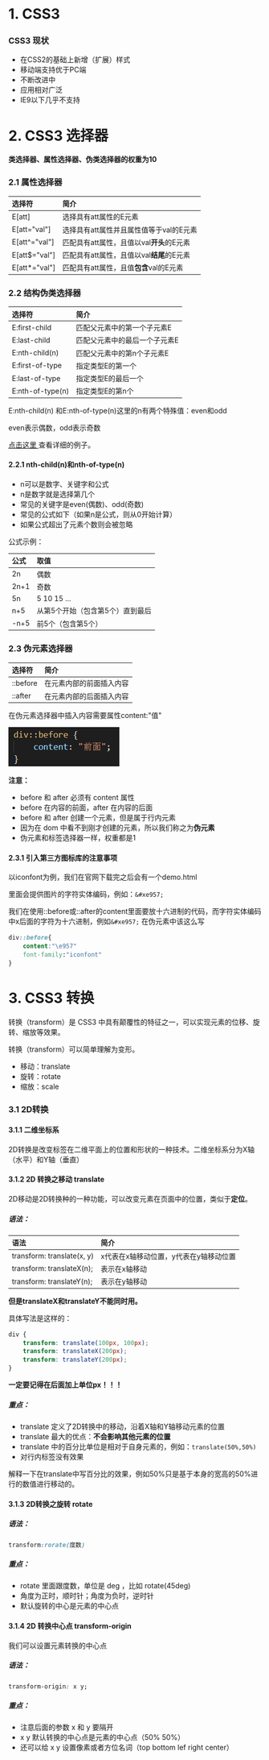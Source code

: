# 1. CSS3

### CSS3 现状

* 在CSS2的基础上新增（扩展）样式
* 移动端支持优于PC端
* 不断改进中
* 应用相对广泛
* IE9以下几乎不支持

# 2. CSS3 选择器

**类选择器、属性选择器、伪类选择器的权重为10**

### 2.1 属性选择器

| 选择符        | 简介                                      |
| :------------ | :---------------------------------------- |
| E[att]        | 选择具有att属性的E元素                    |
| E[att="val"]  | 选择具有att属性并且属性值等于val的E元素   |
| E[att^="val"] | 匹配具有att属性，且值以val**开头**的E元素 |
| E[att$="val"] | 匹配具有att属性，且值以val**结尾**的E元素 |
| E[att*="val"] | 匹配具有att属性，且值**包含**val的E元素   |

### 2.2 结构伪类选择器

| 选择符           | 简介                          |
| :--------------- | :---------------------------- |
| E:first-child    | 匹配父元素中的第一个子元素E   |
| E:last-child     | 匹配父元素中的最后一个子元素E |
| E:nth-child(n)   | 匹配父元素中的第n个子元素E    |
| E:first-of-type  | 指定类型E的第一个             |
| E:last-of-type   | 指定类型E的最后一个           |
| E:nth-of-type(n) | 指定类型E的第n个              |

E:nth-child(n) 和E:nth-of-type(n)这里的n有两个特殊值：even和odd

even表示偶数，odd表示奇数

[点击这里 ](code/2-CSS3/08-nth-child.html)查看详细的例子。

#### 2.2.1 nth-child(n)和nth-of-type(n)

* n可以是数字、关键字和公式
* n是数字就是选择第几个
* 常见的关键字是even(偶数)、odd(奇数)
* 常见的公式如下（如果n是公式，则从0开始计算）
* 如果公式超出了元素个数则会被忽略

公式示例：

| 公式 | 取值                             |
| :--- | :------------------------------- |
| 2n   | 偶数                             |
| 2n+1 | 奇数                             |
| 5n   | 5  10  15  ...                   |
| n+5  | 从第5个开始（包含第5个）直到最后 |
| -n+5 | 前5个（包含第5个）               |

### 2.3 伪元素选择器

| 选择符   | 简介                     |
| :------- | :----------------------- |
| ::before | 在元素内部的前面插入内容 |
| ::after  | 在元素内部的后面插入内容 |

在伪元素选择器中插入内容需要属性content:"值"

![image-20210219144641476](resource/image/伪类选择器.png)

**注意：**

* before 和 after 必须有 content 属性
* before 在内容的前面，after 在内容的后面
* before 和 after 创建一个元素，但是属于行内元素
* 因为在 dom 中看不到刚才创建的元素，所以我们称之为**伪元素**
* 伪元素和标签选择器一样，权重都是1

#### 2.3.1 引入第三方图标库的注意事项

以iconfont为例，我们在官网下载完之后会有一个demo.html

里面会提供图片的字符实体编码，例如：`&#xe957;`

我们在使用::before或::after的content里面要放十六进制的代码，而字符实体编码中x后面的字符为十六进制，例如`&#xe957;` 在伪元素中该这么写

```css
div::before{
	content:"\e957"
	font-family:"iconfont"
}
```

# 3. CSS3 转换

转换（transform）是 CSS3 中具有颠覆性的特征之一，可以实现元素的位移、旋转、缩放等效果。

转换（transform）可以简单理解为变形。

* 移动：translate
* 旋转：rotate
* 缩放：scale

### 3.1 2D转换

#### 3.1.1 二维坐标系

2D转换是改变标签在二维平面上的位置和形状的一种技术。二维坐标系分为X轴（水平）和Y轴（垂直）

#### 3.1.2 2D 转换之移动 translate

2D移动是2D转换种的一种功能，可以改变元素在页面中的位置，类似于**定位**。

##### 语法：

| 语法                       | 简介                                   |
| :------------------------- | :------------------------------------- |
| transform: translate(x, y) | x代表在x轴移动位置，y代表在y轴移动位置 |
| transform: translateX(n);  | 表示在x轴移动                          |
| transform: translateY(n);  | 表示在y轴移动                          |

**但是translateX和translateY不能同时用。**

具体写法是这样的：

```css
div {
    transform: translate(100px, 100px);
    transform: translateX(200px);
    transform: translateY(200px);
}
```

**一定要记得在后面加上单位px！！！**

##### 重点：

* translate 定义了2D转换中的移动，沿着X轴和Y轴移动元素的位置
* translate 最大的优点：**不会影响其他元素的位置**
* translate 中的百分比单位是相对于自身元素的，例如：`translate(50%,50%)`
* 对行内标签没有效果

解释一下在translate中写百分比的效果，例如50%只是基于本身的宽高的50%进行的数值进行移动的。

#### 3.1.3 2D转换之旋转 rotate

##### 语法：

```css
transform:rorate(度数)
```

##### 重点：

* rotate 里面跟度数，单位是 deg ，比如 rotate(45deg)
* 角度为正时，顺时针；角度为负时，逆时针
* 默认旋转的中心是元素的中心点

#### 3.1.4 2D 转换中心点 transform-origin

我们可以设置元素转换的中心点

##### 语法：

```css
transform-origin: x y;
```

##### 重点：

* 注意后面的参数 x 和 y 要隔开
* x y 默认转换的中心点是元素的中心点（50% 50%）
* 还可以给 x y 设置像素或者方位名词（top bottom lef right center）

